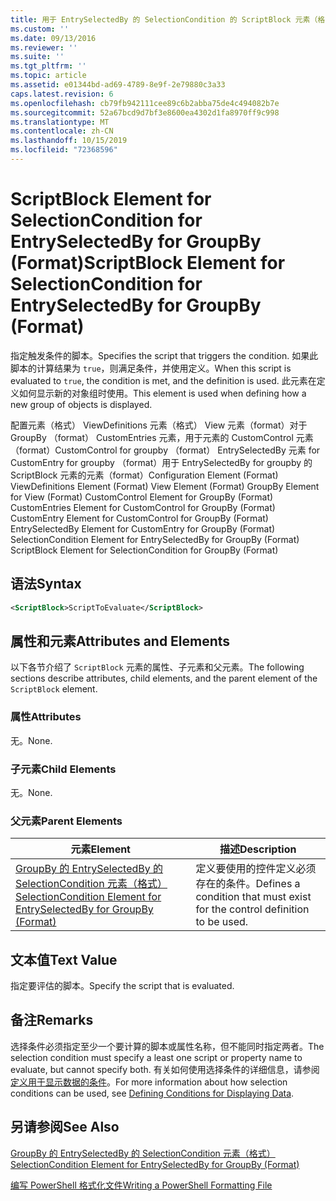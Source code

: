 ```yaml
---
title: 用于 EntrySelectedBy 的 SelectionCondition 的 ScriptBlock 元素（格式） |Microsoft Docs
ms.custom: ''
ms.date: 09/13/2016
ms.reviewer: ''
ms.suite: ''
ms.tgt_pltfrm: ''
ms.topic: article
ms.assetid: e01344bd-ad69-4789-8e9f-2e79880c3a33
caps.latest.revision: 6
ms.openlocfilehash: cb79fb942111cee89c6b2abba75de4c494082b7e
ms.sourcegitcommit: 52a67bcd9d7bf3e8600ea4302d1fa8970ff9c998
ms.translationtype: MT
ms.contentlocale: zh-CN
ms.lasthandoff: 10/15/2019
ms.locfileid: "72368596"
---
```

# <a name="scriptblock-element-for-selectioncondition-for-entryselectedby-for-groupby-format"></a><span data-ttu-id="741f9-102">ScriptBlock Element for SelectionCondition for EntrySelectedBy for GroupBy (Format)</span><span class="sxs-lookup"><span data-stu-id="741f9-102">ScriptBlock Element for SelectionCondition for EntrySelectedBy for GroupBy (Format)</span></span>

<span data-ttu-id="741f9-103">指定触发条件的脚本。</span><span class="sxs-lookup"><span data-stu-id="741f9-103">Specifies the script that triggers the condition.</span></span> <span data-ttu-id="741f9-104">如果此脚本的计算结果为 `true`，则满足条件，并使用定义。</span><span class="sxs-lookup"><span data-stu-id="741f9-104">When this script is evaluated to `true`, the condition is met, and the definition is used.</span></span> <span data-ttu-id="741f9-105">此元素在定义如何显示新的对象组时使用。</span><span class="sxs-lookup"><span data-stu-id="741f9-105">This element is used when defining how a new group of objects is displayed.</span></span>

<span data-ttu-id="741f9-106">配置元素（格式） ViewDefinitions 元素（格式） View 元素（format）对于 GroupBy （format） CustomEntries 元素，用于元素的 CustomControl 元素（format）CustomControl for groupby （format） EntrySelectedBy 元素 for CustomEntry for groupby （format）用于 EntrySelectedBy for groupby 的 ScriptBlock 元素的元素（format）</span><span class="sxs-lookup"><span data-stu-id="741f9-106">Configuration Element (Format) ViewDefinitions Element (Format) View Element (Format) GroupBy Element for View (Format) CustomControl Element for GroupBy (Format) CustomEntries Element for CustomControl for GroupBy (Format) CustomEntry Element for CustomControl for GroupBy (Format) EntrySelectedBy Element for CustomEntry for GroupBy (Format) SelectionCondition Element for EntrySelectedBy for GroupBy (Format) ScriptBlock Element for SelectionCondition for GroupBy (Format)</span></span>

## <a name="syntax"></a><span data-ttu-id="741f9-107">语法</span><span class="sxs-lookup"><span data-stu-id="741f9-107">Syntax</span></span>

```xml
<ScriptBlock>ScriptToEvaluate</ScriptBlock>
```

## <a name="attributes-and-elements"></a><span data-ttu-id="741f9-108">属性和元素</span><span class="sxs-lookup"><span data-stu-id="741f9-108">Attributes and Elements</span></span>

<span data-ttu-id="741f9-109">以下各节介绍了 `ScriptBlock` 元素的属性、子元素和父元素。</span><span class="sxs-lookup"><span data-stu-id="741f9-109">The following sections describe attributes, child elements, and the parent element of the `ScriptBlock` element.</span></span>

### <a name="attributes"></a><span data-ttu-id="741f9-110">属性</span><span class="sxs-lookup"><span data-stu-id="741f9-110">Attributes</span></span>

<span data-ttu-id="741f9-111">无。</span><span class="sxs-lookup"><span data-stu-id="741f9-111">None.</span></span>

### <a name="child-elements"></a><span data-ttu-id="741f9-112">子元素</span><span class="sxs-lookup"><span data-stu-id="741f9-112">Child Elements</span></span>

<span data-ttu-id="741f9-113">无。</span><span class="sxs-lookup"><span data-stu-id="741f9-113">None.</span></span>

### <a name="parent-elements"></a><span data-ttu-id="741f9-114">父元素</span><span class="sxs-lookup"><span data-stu-id="741f9-114">Parent Elements</span></span>

|<span data-ttu-id="741f9-115">元素</span><span class="sxs-lookup"><span data-stu-id="741f9-115">Element</span></span>|<span data-ttu-id="741f9-116">描述</span><span class="sxs-lookup"><span data-stu-id="741f9-116">Description</span></span>|
|-------------|-----------------|
|[<span data-ttu-id="741f9-117">GroupBy 的 EntrySelectedBy 的 SelectionCondition 元素（格式）</span><span class="sxs-lookup"><span data-stu-id="741f9-117">SelectionCondition Element for EntrySelectedBy for GroupBy (Format)</span></span>](./selectioncondition-element-for-entryselectedby-for-groupby-format.md)|<span data-ttu-id="741f9-118">定义要使用的控件定义必须存在的条件。</span><span class="sxs-lookup"><span data-stu-id="741f9-118">Defines a condition that must exist for the control definition to be used.</span></span>|

## <a name="text-value"></a><span data-ttu-id="741f9-119">文本值</span><span class="sxs-lookup"><span data-stu-id="741f9-119">Text Value</span></span>

<span data-ttu-id="741f9-120">指定要评估的脚本。</span><span class="sxs-lookup"><span data-stu-id="741f9-120">Specify the script that is evaluated.</span></span>

## <a name="remarks"></a><span data-ttu-id="741f9-121">备注</span><span class="sxs-lookup"><span data-stu-id="741f9-121">Remarks</span></span>

<span data-ttu-id="741f9-122">选择条件必须指定至少一个要计算的脚本或属性名称，但不能同时指定两者。</span><span class="sxs-lookup"><span data-stu-id="741f9-122">The selection condition must specify a least one script or property name to evaluate, but cannot specify both.</span></span> <span data-ttu-id="741f9-123">有关如何使用选择条件的详细信息，请参阅[定义用于显示数据的条件](./defining-conditions-for-displaying-data.md)。</span><span class="sxs-lookup"><span data-stu-id="741f9-123">For more information about how selection conditions can be used, see [Defining Conditions for Displaying Data](./defining-conditions-for-displaying-data.md).</span></span>

## <a name="see-also"></a><span data-ttu-id="741f9-124">另请参阅</span><span class="sxs-lookup"><span data-stu-id="741f9-124">See Also</span></span>

[<span data-ttu-id="741f9-125">GroupBy 的 EntrySelectedBy 的 SelectionCondition 元素（格式）</span><span class="sxs-lookup"><span data-stu-id="741f9-125">SelectionCondition Element for EntrySelectedBy for GroupBy (Format)</span></span>](./selectioncondition-element-for-entryselectedby-for-groupby-format.md)

[<span data-ttu-id="741f9-126">编写 PowerShell 格式化文件</span><span class="sxs-lookup"><span data-stu-id="741f9-126">Writing a PowerShell Formatting File</span></span>](./writing-a-powershell-formatting-file.md)

